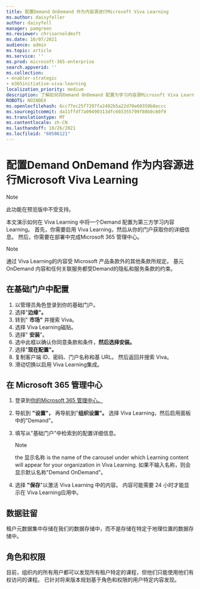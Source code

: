 ```yaml
---
title: 配置Demand OnDemand 作为内容源进行Microsoft Viva Learning
ms.author: daisyfeller
author: daisyfell
manager: pamgreen
ms.reviewer: chrisarnoldmsft
ms.date: 10/07/2021
audience: admin
ms.topic: article
ms.service: ''
ms.prod: microsoft-365-enterprise
search.appverid: ''
ms.collection:
- enabler-strategic
- m365initiative-viva-learning
localization_priority: medium
description: 了解如何将Demand OnDemand 配置为学习内容源Microsoft Viva Learning。
ROBOTS: NOINDEX
ms.openlocfilehash: 6cc77ec25f7297fa2492b5a22d70e60350b8eccc
ms.sourcegitcommit: da11ffdf7a09490313dfc603355799f80b0c60f9
ms.translationtype: MT
ms.contentlocale: zh-CN
ms.lasthandoff: 10/26/2021
ms.locfileid: "60586121"
---
```

# <a name="configure-cornerstone-ondemand-as-a-content-source-for-microsoft-viva-learning"></a>配置Demand OnDemand 作为内容源进行Microsoft Viva Learning

>[!NOTE]
>此功能在预览版中不受支持。

本文演示如何在 Viva Learning 中将一个Demand 配置为第三方学习内容Learning。 首先，你需要启用 Viva Learning，然后从你的门户获取你的详细信息。 然后，你需要在部署中完成Microsoft 365 管理中心。

>[!NOTE]
>通过 Viva Learning的内容受 Microsoft 产品条款外的其他条款所规定。 基元 OnDemand 内容和任何关联服务都受Demand的隐私和服务条款的约束。

## <a name="configure-in-your-cornerstone-portal"></a>在基础门户中配置

1. 以管理员角色登录到你的基础门户。
2. 选择"**边缘"。**
3. 转到" **市场"** 并搜索 Viva。
4. 选择 Viva Learning磁贴。
5. 选择" **安装**"。
6. 选中此框以确认你同意条款和条件，**然后选择安装。**
7. 选择"**现在配置"。**
8. 复制客户端 ID、密码、门户名称和基 URL。 然后返回并搜索 Viva。
9. 滑动切换以启用 Viva Learning集成。

## <a name="configure-in-microsoft-365-admin-center"></a>在 Microsoft 365 管理中心

1. 登录到[你的Microsoft 365 管理中心。](https://admin.microsoft.com)
2. 导航到 **"设置"，** 再导航到"**组织设置"。** 选择 Viva Learning，然后启用面板中的"Demand"。
3. 填写从"基础门户"中检索到的配置详细信息。

    >[!NOTE]
    >the 显示名称 is the name of the carousel under which Learning content will appear for your organization in Viva Learning. 如果不输入名称，则会显示默认名称"Demand OnDemand"。

4. 选择 **"保存**"以激活 Viva Learning 中的内容。 内容可能需要 24 小时才能显示在 Viva Learning应用中。

## <a name="data-residency"></a>数据驻留

租户元数据集中存储在我们的数据存储中，而不是存储在特定于地理位置的数据存储中。

## <a name="roles-and-permissions"></a>角色和权限

目前，组织内的所有用户都可以发现所有租户特定的课程，但他们只能使用他们有权访问的课程。 已针对将来版本规划基于角色和权限的用户特定内容发现。
